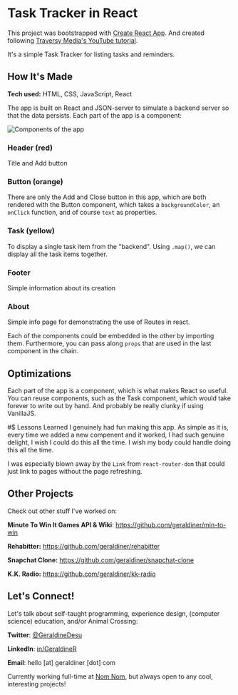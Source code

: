 # Task Tracker in React
This project was bootstrapped with [Create React App](https://github.com/facebook/create-react-app). 
And created following [Traversy Media's YouTube tutorial](https://www.youtube.com/watch?v=w7ejDZ8SWv8).

It's a simple Task Tracker for listing tasks and reminders.
 
## How It's Made
**Tech used:** HTML, CSS, JavaScript, React

The app is built on React and JSON-server to simulate a backend server so that the data persists. Each part of the app is a component:

![Components of the app](https://i.imgur.com/UvWCVbT.png)

### Header (red)
Title and Add button

### Button (orange)
There are only the Add and Close button in this app, which are both rendered with the Button component, which takes a `backgroundColor`, an `onClick` function, and of course `text` as properties. 

### Task (yellow)
To display a single task item from the "backend". Using `.map()`, we can display all the task items together.

### Footer
Simple information about its creation

### About 
Simple info page for demonstrating the use of Routes in react.
 
Each of the components could be embedded in the other by importing them. Furthermore, you can pass along `props` that are used in the last component in the chain.
 
## Optimizations
Each part of the app is a component, which is what makes React so useful. You can reuse components, such as the Task component, which would take forever to write out by hand. And probably be really clunky if using VanillaJS.
 
#$ Lessons Learned
I genuinely had fun making this app. As simple as it is, every time we added a new compenent and it worked, I had such genuine delight, I wish I could do this all the time. I wish my body could handle doing this all the time. 

I was especially blown away by the `Link` from `react-router-dom` that could just link to pages without the page refreshing.










## Other Projects

Check out other stuff I've worked on:

**Minute To Win It Games API & Wiki**: https://github.com/geraldiner/min-to-win

**Rehabitter:** https://github.com/geraldiner/rehabitter

**Snapchat Clone:** https://github.com/geraldiner/snapchat-clone

**K.K. Radio:** https://github.com/geraldiner/kk-radio

## Let's Connect!

Let's talk about self-taught programming, experience design, (computer science) education, and/or Animal Crossing:

**Twitter**: [@GeraldineDesu](https://twitter.com/geraldinedesu)

**LinkedIn**: [in/GeraldineR](https://linkedin.com/in/geraldiner)

**Email**: hello [at] geraldiner [dot] com

Currently working full-time at <a target="_blank" href="https://nomnomnow.com">Nom Nom</a>, but always open to any cool, interesting projects!

